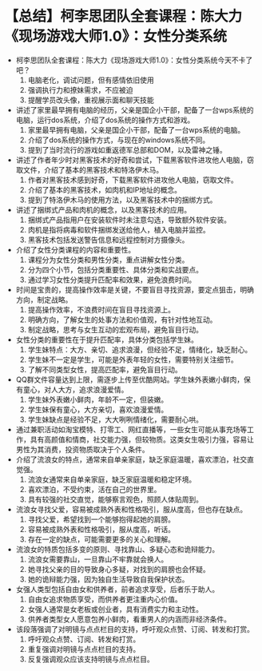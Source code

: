 # 【总结】柯李思团队全套课程：陈大力《现场游戏大师1.0》：女性分类系统

-   柯李思团队全套课程：陈大力《现场游戏大师1.0》：女性分类系统今天不卡了吧？
    1.  电脑老化，调试问题，但有感情依旧使用
    2.  强调执行力和撩妹需求，不应被迫
    3.  提醒学员改头像，重视展示面和聊天技能
-   讲述了家里最早拥有电脑的经历，父亲是国企小干部，配备了一台wps系统的电脑，运行dos系统，介绍了dos系统的操作方式和游戏。
    1.  家里最早拥有电脑，父亲是国企小干部，配备了一台wps系统的电脑。
    2.  介绍了dos系统的操作方式，与现在的windows系统不同。
    3.  提到了当时流行的游戏如重返德军总部和DOM，以及雷神之锤。
-   讲述了作者年少时对黑客技术的好奇和尝试，下载黑客软件进攻他人电脑，窃取文件，介绍了基本的黑客技术和特洛伊木马。
    1.  作者对黑客技术感到好奇，下载黑客软件进攻他人电脑，窃取文件。
    2.  介绍了基本的黑客技术，如肉机和IP地址的概念。
    3.  提到了特洛伊木马的使用方法，以及黑客技术中的捆绑方式。
-   讲述了捆绑式产品和肉机的概念，以及黑客技术的应用。
    1.  捆绑式产品指用户在安装软件时未注意勾选，导致额外软件安装。
    2.  肉机是指将病毒和软件捆绑发送给他人，植入电脑并监控。
    3.  黑客技术包括发送警告信息和远程控制对方摄像头。
-   介绍了女性分类课程的内容和重要性。
    1.  课程分为女性分类和男性分类，重点讲解女性分类。
    2.  分为四个小节，包括分类重要性、具体分类和实战要点。
    3.  通过学习女性分类提升匹配率和效果，避免浪费时间。
-   时间是宝贵的，提高操作效率是关键，不要盲目寻找资源，要定点狙击，明确方向，制定战略。
    1.  提高操作效率，不浪费时间在盲目寻找资源上。
    2.  明确方向，了解女生的处事方法和价值观，有针对性地互动。
    3.  制定战略，思考与女生互动的宏观布局，避免盲目行动。
-   女性分类的重要性在于提升匹配率，具体分类包括学生妹。
    1.  学生妹特点：大方、亲切、追求浪漫，但经验不足，情绪化，缺乏耐心。
    2.  学生妹不一定是学生，可能是外表年轻的女性，需要特别关注细节。
    3.  了解不同类型女性，提高匹配率，避免盲目行动。
-   QQ群文件容量达到上限，需逐步上传至优酷网站。学生妹外表嫩小鲜肉，保有童心，对人大方，追求浪漫爱情。
    1.  学生妹外表嫩小鲜肉，年龄不一定，但装嫩。
    2.  学生妹保有童心，大方亲切，喜欢浪漫爱情。
    3.  学生妹缺点是经验不足，大大咧咧情绪化，需要耐心哄。
-   通过兼职活动如淘宝模特、打零工、网红直播等，一些女生可能从事充场等工作，具有高颜值和情商，社交能力强，但较物质。这类女生吸引力强，容易让男性为其消费，投资物质取决于个人条件。
-   介绍了流浪女的特点，通常来自单亲家庭，缺乏家庭温暖，喜欢漂泊，社交直觉强。
    1.  流浪女通常来自单亲家庭，缺乏家庭温暖和稳定环境。
    2.  喜欢漂泊，不受约束，活在自己的世界里。
    3.  具有较强的社交直觉，能够察言观色，照顾人体贴周到。
-   流浪女寻找父爱，容易被成熟外表和性格吸引，服从度高，但也存在缺点。
    1.  寻找父爱，希望找到一个能够抱得起她的肩膀。
    2.  容易被成熟外表和性格吸引，服从度高，听话。
    3.  存在一定的缺点，可能需要更多的关心和理解。
-   流浪女的特质包括多变的原则、寻找靠山、多疑心态和诡辩能力。
    1.  流浪女需要靠山，一旦靠山不牢靠就会换人。
    2.  她寻找父亲的目的导致身心多疑，对找到的肩膀也会怀疑。
    3.  她的诡辩能力强，因为独自生活导致自我保护状态。
-   女强人类型包括自由女和供养者，前者追求享受，后者乐于助人。
    1.  自由女追求物质享受，而供养者更注重内心价值。
    2.  女强人通常是女老板或创业者，具有消费实力和主动性。
    3.  供养者类型女人愿意包养小鲜肉，看重男人的内涵而非经济条件。
-   该段落强调了对明镜与点点栏目的支持，呼吁观众点赞、订阅、转发和打赏。
    1.  呼吁观众点赞、订阅、转发和打赏。
    2.  重复强调对明镜与点点栏目的支持。
    3.  反复强调观众应该支持明镜与点点栏目。